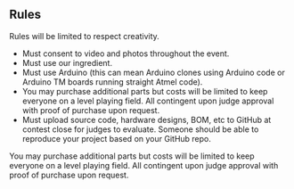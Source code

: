 ## Rules

Rules will be limited to respect creativity.

* Must consent to video and photos throughout the event.
* Must use our ingredient.
* Must use Arduino (this can mean Arduino clones using Arduino code or Arduino TM boards running straight Atmel code).
* You may purchase additional parts but costs will be limited to keep everyone on a level playing field. All contingent upon judge approval with proof of purchase upon request.
* Must upload source code, hardware designs, BOM, etc to GitHub at contest close for judges to evaluate. Someone should be able to reproduce your project based on your GitHub repo.

You may purchase additional parts but costs will be limited to keep everyone on a level playing field. All contingent upon judge approval with proof of purchase upon request.
